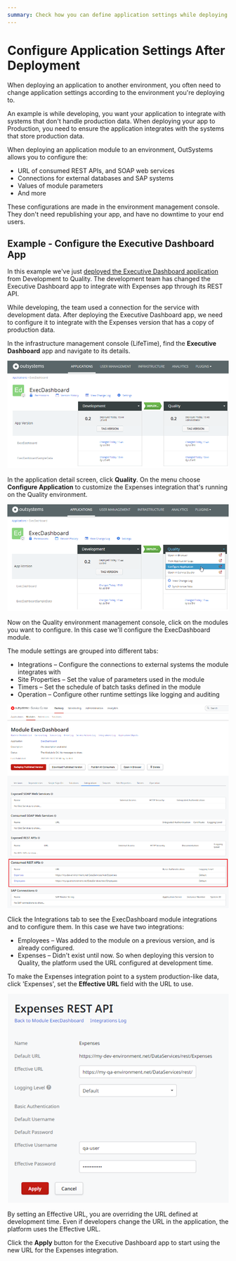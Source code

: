 ```yaml
---
summary: Check how you can define application settings while deploying an application module to an environment, with no downtime to your end users.
---
```


# Configure Application Settings After Deployment

When deploying an application to another environment, you often need to change application settings according to the environment you're deploying to.

An example is while developing, you want your application to integrate with systems that don't handle production data. When deploying your app to Production, you need to ensure the application integrates with the systems that store production data.

When deploying an application module to an environment, OutSystems allows you to configure the:

* URL of consumed REST APIs, and SOAP web services
* Connections for external databases and SAP systems
* Values of module parameters
* And more

These configurations are made in the environment management console. They don't need republishing your app, and have no downtime to your end users.

## Example - Configure the Executive Dashboard App

In this example we've just [deployed the Executive Dashboard application](<deploy-an-application.md>) from Development to Quality. The development team has changed the Executive Dashboard app to integrate with Expenses app through its REST API.

While developing, the team used a connection for the service with development data. After deploying the Executive Dashboard app, we need to configure it to integrate with the Expenses version that has a copy of production data.

In the infrastructure management console (LifeTime), find the **Executive Dashboard** app and navigate to its details.

![](images/configure-application-1.png?width=800)

In the application detail screen, click **Quality**. On the menu choose **Configure Application** to customize the Expenses integration that's running on the Quality environment.

![](images/configure-application-2.png?width=800)

Now on the Quality environment management console, click on the modules you want to configure. In this case we'll configure the ExecDashboard module.

The module settings are grouped into different tabs:

* Integrations – Configure the connections to external systems the module integrates with
* Site Properties – Set the value of parameters used in the module
* Timers – Set the schedule of batch tasks defined in the module
* Operation – Configure other runtime settings like logging and auditing

![](images/configure-application-3.png)

Click the Integrations tab to see the ExecDashboard module integrations and to configure them. In this case we have two integrations:

* Employees – Was added to the module on a previous version, and is already configured.
* Expenses – Didn't exist until now. So when deploying this version to Quality, the platform used the URL configured at development time.

To make the Expenses integration point to a system production-like data, click 'Expenses', set the **Effective URL** field with the URL to use.

![](images/configure-application-4.png)

By setting an Effective URL, you are overriding the URL defined at development time. Even if developers change the URL in the application, the platform uses the Effective URL.

Click the **Apply** button for the Executive Dashboard app to start using the new URL for the Expenses integration.
